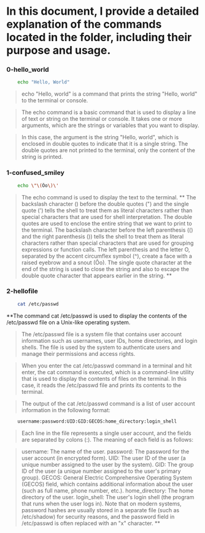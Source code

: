 # In this document, I provide a detailed explanation of the commands located in the folder, including their purpose and usage.



### 0-hello_world 

```bash
	echo "Hello, World"
```

> echo "Hello, world" is a command that prints the string "Hello, world" to the terminal or console.

> The echo command is a basic command that is used to display a line of text or string on the terminal or console. It takes one or more arguments, which are the strings or variables that you want to display.

> In this case, the argument is the string "Hello, world", which is enclosed in double quotes to indicate that it is a single string. The double quotes are not printed to the terminal, only the content of the string is printed.



### 1-confused_smiley

``` bash
	echo \"\(Ôo\)\'
```

> The echo command is used to display the text to the terminal. **
The backslash character (\) before the double quotes (") and the single quote (') tells the shell to treat them as literal characters rather than special characters that are used for shell interpretation.
The double quotes are used to enclose the entire string that we want to print to the terminal.
The backslash character before the left parenthesis (() and the right parenthesis ()) tells the shell to treat them as literal characters rather than special characters that are used for grouping expressions or function calls.
The left parenthesis and the letter O, separated by the accent circumflex symbol (^), create a face with a raised eyebrow and a snout (Ôo).
The single quote character at the end of the string is used to close the string and also to escape the double quote character that appears earlier in the string. **



### 2-hellofile

```bash
	cat /etc/passwd
```

**The command cat /etc/passwd is used to display the contents of the /etc/passwd file on a Unix-like operating system.

> The /etc/passwd file is a system file that contains user account information such as usernames, user IDs, home directories, and login shells. The file is used by the system to authenticate users and manage their permissions and access rights.

> When you enter the cat /etc/passwd command in a terminal and hit enter, the cat command is executed, which is a command-line utility that is used to display the contents of files on the terminal. In this case, it reads the /etc/passwd file and prints its contents to the terminal.

> The output of the cat /etc/passwd command is a list of user account information in the following format:
```bash
	username:password:UID:GID:GECOS:home_directory:login_shell
```
> Each line in the file represents a single user account, and the fields are separated by colons (:). The meaning of each field is as follows:

> username: The name of the user.
password: The password for the user account (in encrypted form).
UID: The user ID of the user (a unique number assigned to the user by the system).
GID: The group ID of the user (a unique number assigned to the user's primary group).
GECOS: General Electric Comprehensive Operating System (GECOS) field, which contains additional information about the user (such as full name, phone number, etc.).
home_directory: The home directory of the user.
login_shell: The user's login shell (the program that runs when the user logs in).
Note that on modern systems, password hashes are usually stored in a separate file (such as /etc/shadow) for security reasons, and the password field in /etc/passwd is often replaced with an "x" character. **
